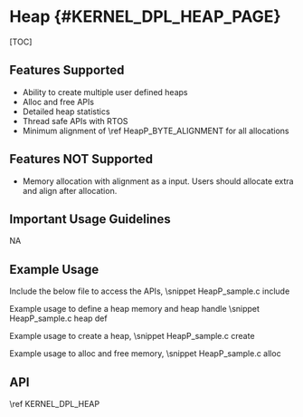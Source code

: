 # Heap {#KERNEL_DPL_HEAP_PAGE}

[TOC]

## Features Supported

- Ability to create multiple user defined heaps
- Alloc and free APIs 
- Detailed heap statistics
- Thread safe APIs with RTOS
- Minimum alignment of \ref HeapP_BYTE_ALIGNMENT for all allocations

## Features NOT Supported

- Memory allocation with alignment as a input. Users should allocate extra and align after allocation.

## Important Usage Guidelines

NA

## Example Usage

Include the below file to access the APIs,
\snippet HeapP_sample.c include

Example usage to define a heap memory and heap handle
\snippet HeapP_sample.c heap def

Example usage to create a heap,
\snippet HeapP_sample.c create

Example usage to alloc and free memory,
\snippet HeapP_sample.c alloc

## API

\ref KERNEL_DPL_HEAP
